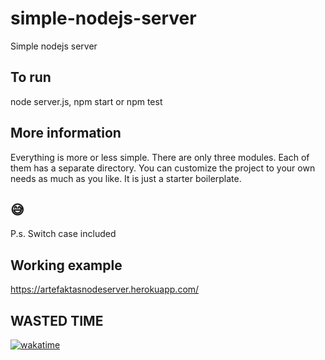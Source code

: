 # simple-nodejs-server

Simple nodejs server

## To run

node server.js, npm start or npm test

## More information

Everything is more or less simple. There are only three modules. Each of them has a separate directory. You can customize the project to your own needs as much as you like. It is just a starter boilerplate.

## 😅

P.s. Switch case included

## Working example

https://artefaktasnodeserver.herokuapp.com/

## WASTED TIME

[![wakatime](https://wakatime.com/badge/user/1fbc8005-b2d0-4f4f-93e8-f12d7d25d676/project/4eab7309-a022-413d-816a-fff61d811621.svg)](https://wakatime.com/badge/user/1fbc8005-b2d0-4f4f-93e8-f12d7d25d676/project/4eab7309-a022-413d-816a-fff61d811621)
